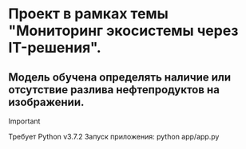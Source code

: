 # Проект в рамках темы "Мониторинг экосистемы через IT-решения".
## Модель обучена определять наличие или отсутствие разлива нефтепродуктов на изображении. 
> [!IMPORTANT]
> Требует Python v3.7.2
> Запуск приложения: python app/app.py